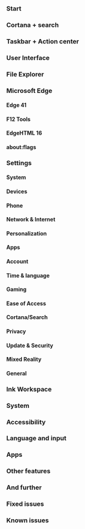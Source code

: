 ### Start

### Cortana + search

### Taskbar + Action center

### User Interface

### File Explorer

### Microsoft Edge
#### Edge 41

#### F12 Tools

#### EdgeHTML 16

#### about:flags

### Settings
#### System

#### Devices

#### Phone

#### Network & Internet

#### Personalization

#### Apps

#### Account

#### Time & language

#### Gaming

#### Ease of Access

#### Cortana/Search

#### Privacy

#### Update & Security

#### Mixed Reality

#### General

### Ink Workspace

### System

### Accessibility

### Language and input

### Apps

### Other features

### And further

### Fixed issues

### Known issues